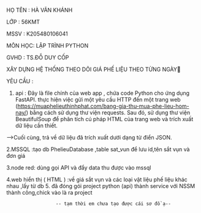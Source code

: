 HỌ TÊN : HÀ VĂN KHÁNH

LỚP :    56KMT

MSSV :   K205480106041

MÔN HỌC: LẬP TRÌNH PYTHON

GVHD : TS.ĐỖ DUY CỐP

XÂY DỰNG HỆ THỐNG THEO DÕI GIÁ PHẾ LIỆU THEO TỪNG NGÀY🔄

YÊU CẦU : 

 1. api : Đây là file chính của web app , chứa code Python cho ứng dụng FastAPI.
   thực hiện việc gửi một yêu cầu HTTP đến một trang web (https://muaphelieuthinhphat.com/bang-gia-thu-mua-phe-lieu-hom-nay/)
   bằng cách sử dụng thư viện requests. Sau đó,  sử dụng thư viện BeautifulSoup để phân tích cú pháp HTML của trang web và trích xuất dữ liệu cần thiết.

-->Cuối cùng, trả về dữ liệu đã trích xuất dưới dạng từ điển JSON.

2.MSSQL :tạo db PhelieuDatabase ,table sat_vun để lưu id,tên sắt vụn và đơn giá

3.node red: dùng gọi API và đẩy data thu được vào mssql

4.web hiển thị ( HTML ) :về giá sắt vụn và các loại vật liệu phế liệu khác nhau ,lấy từ db
5. đã đóng gói project python (api) thành service với NSSM thành công,chick vào là ra project

                      -- tạm thời em chưa tạo được cái sơ đồ ạ--
 
